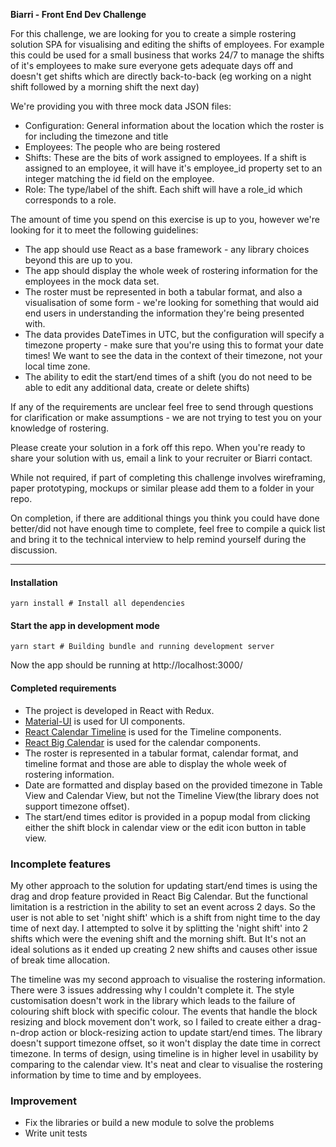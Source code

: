 **Biarri - Front End Dev Challenge**

For this challenge, we are looking for you to create a simple rostering solution SPA for visualising and editing the shifts of employees. 
For example this could be used for a small business that works 24/7 to manage the shifts of it's employees to make sure everyone gets adequate days off and doesn't get shifts which are directly back-to-back (eg working on a night shift followed by a morning shift the next day)

We're providing you with three mock data JSON files:

 - Configuration: General information about the location which the roster is for including the timezone and title 
 - Employees: The people who are being rostered
 - Shifts: These are the bits of work assigned to employees. If a shift is assigned to an employee, it will have it's employee_id property set to an integer matching the id field on the employee.
 - Role: The type/label of the shift. Each shift will have a role_id which corresponds to a role.

The amount of time you spend on this exercise is up to you, however we're looking for it to meet the following guidelines:

 - The app should use React as a base framework - any library choices beyond this are up to you.
 - The app should display the whole week of rostering information for the employees in the mock data set.
 - The roster must be represented in both a tabular format, and also a visualisation of some form - we're looking for something that would aid end users in understanding the information they're being presented with.
 - The data provides DateTimes in UTC, but the configuration will specify a timezone property - make sure that you're using this to format your date times! We want to see the data in the context of their timezone, not your local time zone.
 - The ability to edit the start/end times of a shift (you do not need to be able to edit any additional data, create or delete shifts)

If any of the requirements are unclear feel free to send through questions for clarification or make assumptions - we are not trying to test you on your knowledge of rostering.

Please create your solution in a fork off this repo.
When you're ready to share your solution with us, email a link to your recruiter or Biarri contact.

While not required, if part of completing this challenge involves wireframing, paper prototyping, mockups or similar please add them to a folder in your repo.

On completion, if there are additional things you think you could have done better/did not have enough time to complete, feel free to compile a quick list and bring it to the technical interview to help remind yourself during the discussion.

---

#### Installation
```
yarn install # Install all dependencies
```

#### Start the app in development mode
```
yarn start # Building bundle and running development server
```
Now the app should be running at http://localhost:3000/

#### Completed requirements

* The project is developed in React with Redux.
* [Material-UI](https://material-ui.com/) is used for UI components.
* [React Calendar Timeline](https://github.com/namespace-ee/react-calendar-timeline) is used for the Timeline components.
* [React Big Calendar](https://github.com/intljusticemission/react-big-calendar) is used for the calendar components.
* The roster is represented in a tabular format, calendar format, and timeline format and those are able to display the whole week of rostering information.
* Date are formatted and display based on the provided timezone in Table View and Calendar View, but not the Timeline View(the library does not support timezone offset).
* The start/end times editor is provided in a popup modal from clicking either the shift block in calendar view or the edit icon button in table view. 

### Incomplete features

My other approach to the solution for updating start/end times is using the drag and drop feature provided in React Big Calendar.
But the functional limitation is a restriction in the ability to set an event across 2 days. So the user is not able to set 'night shift' which is a shift from night time to the day time of next day.
I attempted to solve it by splitting the 'night shift' into 2 shifts which were the evening shift and the morning shift. But It's not an ideal solutions as it ended up creating 2 new shifts and causes other issue of break time allocation.

The timeline was my second approach to visualise the rostering information. There were 3 issues addressing why I couldn't complete it. 
The style customisation doesn't work in the library which leads to the failure of colouring shift block with specific colour. 
The events that handle the block resizing and block movement don't work, so I failed to create either a drag-n-drop action or block-resizing action to update start/end times.
The library doesn't support timezone offset, so it won't display the date time in correct timezone.
In terms of design, using timeline is in higher level in usability by comparing to the calendar view. It's neat and clear to visualise the rostering information by time to time and by employees.

### Improvement

* Fix the libraries or build a new module to solve the problems 
* Write unit tests                                                                                                                                                                                                                             
